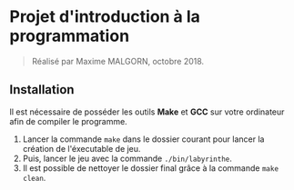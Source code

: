 # Projet d'introduction à la programmation

> Réalisé par Maxime MALGORN, octobre 2018.

## Installation

Il est nécessaire de posséder les outils **Make** et **GCC** sur votre ordinateur afin de compiler le programme.

1. Lancer la commande `make` dans le dossier courant pour lancer la création de l'éxecutable de jeu.
2. Puis, lancer le jeu avec la commande `./bin/labyrinthe`.
3. Il est possible de nettoyer le dossier final grâce à la commande `make clean`.
